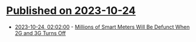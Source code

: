 # [Published on 2023-10-24](index.md)

* [2023-10-24, 02:02:00](https://mobile.slashdot.org/story/23/10/23/2132230/millions-of-smart-meters-will-be-defunct-when-2g-and-3g-turns-off?utm_source=rss1.0mainlinkanon&utm_medium=feed) - [Millions of Smart Meters Will Be Defunct When 2G and 3G Turns Off](https://mobile.slashdot.org/story/23/10/23/2132230/millions-of-smart-meters-will-be-defunct-when-2g-and-3g-turns-off?utm_source=rss1.0mainlinkanon&utm_medium=feed)
